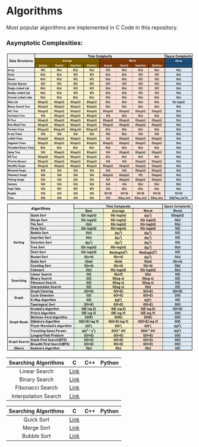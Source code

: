 # Algorithms

Most popular algorithms are implemented in C Code in this repository.

### Asymptotic Complexities:
<img src="IMAGES/AsymptoticComplexities-DS.png " height="400" width="600"/><br />
<img src="IMAGES/AsymptoticComplexities-Algo.png " height="400" width="600"/><br />

| Searching Algorithms | C    | C++    | Python |
| :---:   | :---: | :---: | :---: |
| Linear Search | [Link](https://github.com/ravikumark815/algorithms/blob/master/linear_search.c)
| Binary Search |[Link](https://github.com/ravikumark815/algorithms/blob/master/binary_search.c) |
|Fibonacci Search | [Link](https://github.com/ravikumark815/algorithms/blob/master/fibonacci_search.c) |
|Interpolation Search | [Link](https://github.com/ravikumark815/algorithms/blob/master/interpolation_search.c) |

| Searching Algorithms | C    | C++    | Python |
| :---:   | :---: | :---: | :---: |
Quick Sort| [Link](https://github.com/ravikumark815/algorithms/blob/master/quick_sort.c) |
Merge Sort | [Link](https://github.com/ravikumark815/algorithms/blob/master/merge_sort.c) |
Bubble Sort | [Link](https://github.com/ravikumark815/algorithms/blob/master/bubble_sort.c) |